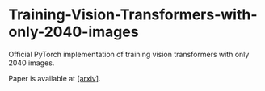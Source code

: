# Training-Vision-Transformers-with-only-2040-images
Official PyTorch implementation of training vision transformers with only 2040 images. 

Paper is available at [[arxiv]](https://arxiv.org/abs/2201.10728).
